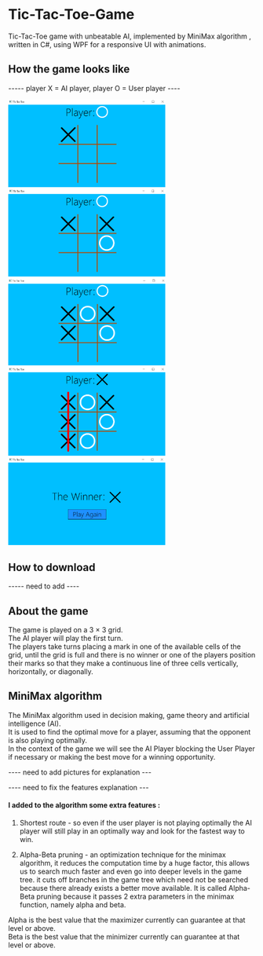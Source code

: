 # Tic-Tac-Toe-Game
Tic-Tac-Toe game with unbeatable AI, implemented by MiniMax algorithm , written in C#, using WPF for a responsive UI with animations.

## How the game looks like 
----- player X = AI player,  player O = User player ----  
  
<p float="left">
  <img src="Screenshots/Screenshot (1).png" margin = "300" width = "320" />
  <img src="Screenshots/Screenshot (2).png" margin = "30" width = "320" />
  <img src="Screenshots/Screenshot (3).png" margin = "30" width = "320" />
  <img src="Screenshots/Screenshot (4).png" margin = "30" width = "320" />
  <img src="Screenshots/Screenshot (5).png" margin = "30" width = "320" />
</p>
  
  


## How to download
----- need to add ----

## About the game
The game is played on a 3 × 3 grid.  
  The AI player will play the first turn.  
    The players take turns placing a mark in one of the available cells of the grid, until the grid is full and there is no winner 
or one of the players position their marks so that they make a continuous line of three cells vertically, horizontally, or diagonally.

## MiniMax algorithm
The MiniMax algorithm used in decision making, game theory and artificial intelligence (AI).  
  It is used to find the optimal move for a player, assuming that the opponent is also playing optimally.  
    In the context of the game we will see the AI Player blocking the User Player if necessary or making the best move for a winning opportunity.


---- need to add pictures for explanation ---

---- need to fix the features explanation ---

#### I added to the algorithm some extra features :  
  
1. Shortest route - so even if the user player is not playing optimally the AI player will still play in an optimally  way and look for the fastest way to win.

2. Alpha-Beta pruning - an optimization technique for the minimax algorithm, it reduces the computation time by a huge factor, this allows us to search much faster and even go into deeper levels in the game tree.
  it cuts off branches in the game tree which need not be searched because there already exists a better move available. It is called Alpha-Beta pruning because it       passes 2 extra parameters in the minimax function, namely alpha and beta.
  
  Alpha is the best value that the maximizer currently can guarantee at that level or above.  
    Beta is the best value that the minimizer currently can guarantee at that level or above.
